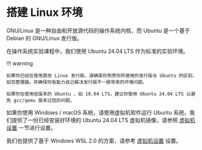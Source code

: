 # 搭建 Linux 环境

GNU/Linux 是一种自由和开放源代码的操作系统内核，而 Ubuntu 是一个基于 Debian 的 GNU/Linux 发行版。

在操作系统实验课程中，我们使用 Ubuntu 24.04 LTS 作为标准的实验环境。

!!! warning

    如果你已经在使用其他 Linux 发行版，请确保你熟悉你所使用的发行版与 Ubuntu 的区别，如包管理器。并确保你有能力自己解决发行版不一致带来的环境问题。

    如果你在使用低版本的 Ubuntu ，如 18.04 LTS，建议你使用 Ubuntu 24.04 LTS 以避免 gcc/qemu 版本过低的问题。

如果你使用 Windows / macOS 系统，请使用虚拟机软件运行 Ubuntu 系统，我们提供了一份已经安装好环境的 Ubuntu 24.04 LTS 虚拟机镜像，请参照 [虚拟机设置](vm-setup.md) 一节进行设置。

我们也提供了基于 Windows WSL 2.0 的方案，请参考 [虚拟机设置](vm-setup.md) 设置。